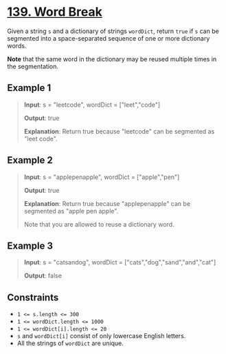 # [139. Word Break](https://leetcode.com/problems/word-break)

Given a string `s` and a dictionary of strings `wordDict`, return `true` if `s` can be segmented into a space-separated sequence of one or more dictionary words.

**Note** that the same word in the dictionary may be reused multiple times in the segmentation.

 

## Example 1

> **Input**: s = "leetcode", wordDict = ["leet","code"]
>
> **Output**: true
>
> **Explanation**: Return true because "leetcode" can be segmented as "leet code".

## Example 2

> **Input**: s = "applepenapple", wordDict = ["apple","pen"]
>
> **Output**: true
>
> **Explanation**: Return true because "applepenapple" can be segmented as "apple pen apple".
>
> Note that you are allowed to reuse a dictionary word.

## Example 3

> **Input**: s = "catsandog", wordDict = ["cats","dog","sand","and","cat"]
>
> **Output**: false

## Constraints

- `1 <= s.length <= 300`
- `1 <= wordDict.length <= 1000`
- `1 <= wordDict[i].length <= 20`
- `s` and `wordDict[i]` consist of only lowercase English letters.
- All the strings of `wordDict` are unique.